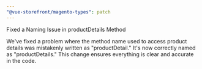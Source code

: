 ```yaml
---
"@vue-storefront/magento-types": patch
---
```


Fixed a Naming Issue in productDetails Method

We've fixed a problem where the method name used to access product details was mistakenly written as "productDetail." It's now correctly named as "productDetails." This change ensures everything is clear and accurate in the code.
